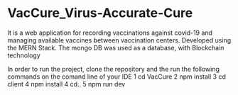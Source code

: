 # VacCure_Virus-Accurate-Cure
It is a web application for recording vaccinations against covid-19 and managing available vaccines between vaccination centers. Developed using the MERN Stack. The mongo DB was used as a database, with Blockchain technology

In order to run the project, clone the repository and the run the following commands on the comand line of your IDE 
1 cd VacCure
2 npm install
3 cd client
4 npm install
4 cd..
5 npm run dev
